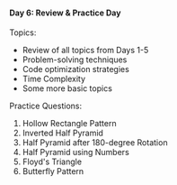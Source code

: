 #### Day 6: Review & Practice Day
Topics:
- Review of all topics from Days 1-5
- Problem-solving techniques
- Code optimization strategies
- Time Complexity
- Some more basic topics

Practice Questions:

1. Hollow Rectangle Pattern
2. Inverted Half Pyramid
3. Half Pyramid after 180-degree Rotation
4. Half Pyramid using Numbers
5. Floyd's Triangle
6. Butterfly Pattern
